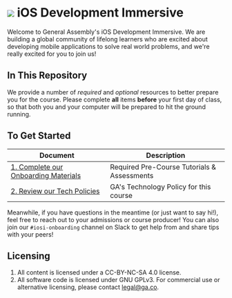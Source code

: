 # ![](https://ga-dash.s3.amazonaws.com/production/assets/logo-9f88ae6c9c3871690e33280fcf557f33.png) iOS Development Immersive

Welcome to General Assembly's iOS Development Immersive. We are building a global community of lifelong learners who are excited about developing mobile applications to solve real world problems, and we're really excited for you to join us!

## In This Repository

We provide a number of *required* and *optional* resources to better prepare you for the course. Please complete **all** items **before** your first day of class, so that both you and your computer will be prepared to hit the ground running.

## To Get Started

Document                            | Description
----------------------------------- | ------------------------------------------
[1. Complete our Onboarding Materials](./01-task/) | Required Pre-Course Tutorials & Assessments
[2. Review our Tech Policies](./02-policy/) | GA's Technology Policy for this course

Meanwhile, if you have questions in the meantime (or just want to say hi!), feel free to reach out to your admissions or course producer! You can also join our `#iosi-onboarding` channel on Slack to get help from and share tips with your peers!


## Licensing

<!--  remember to replace the placeholder content in curly braces in the GNU license -->

1. All content is licensed under a CC-BY-NC-SA 4.0 license.
2. All software code is licensed under GNU GPLv3. For commercial use or alternative licensing, please contact legal@ga.co.
